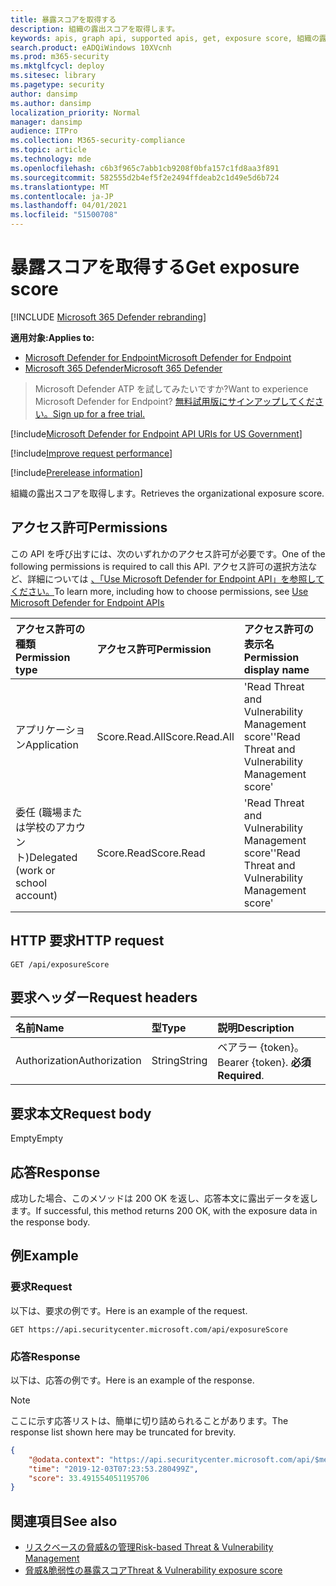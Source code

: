 ```yaml
---
title: 暴露スコアを取得する
description: 組織の露出スコアを取得します。
keywords: apis, graph api, supported apis, get, exposure score, 組織の露出スコア
search.product: eADQiWindows 10XVcnh
ms.prod: m365-security
ms.mktglfcycl: deploy
ms.sitesec: library
ms.pagetype: security
author: dansimp
ms.author: dansimp
localization_priority: Normal
manager: dansimp
audience: ITPro
ms.collection: M365-security-compliance
ms.topic: article
ms.technology: mde
ms.openlocfilehash: c6b3f965c7abb1cb9208f0bfa157c1fd8aa3f891
ms.sourcegitcommit: 582555d2b4ef5f2e2494ffdeab2c1d49e5d6b724
ms.translationtype: MT
ms.contentlocale: ja-JP
ms.lasthandoff: 04/01/2021
ms.locfileid: "51500708"
---
```

# <a name="get-exposure-score"></a><span data-ttu-id="49ff7-104">暴露スコアを取得する</span><span class="sxs-lookup"><span data-stu-id="49ff7-104">Get exposure score</span></span>

[!INCLUDE [Microsoft 365 Defender rebranding](../../includes/microsoft-defender.md)]

<span data-ttu-id="49ff7-105">**適用対象:**</span><span class="sxs-lookup"><span data-stu-id="49ff7-105">**Applies to:**</span></span>
- [<span data-ttu-id="49ff7-106">Microsoft Defender for Endpoint</span><span class="sxs-lookup"><span data-stu-id="49ff7-106">Microsoft Defender for Endpoint</span></span>](https://go.microsoft.com/fwlink/p/?linkid=2154037)
- [<span data-ttu-id="49ff7-107">Microsoft 365 Defender</span><span class="sxs-lookup"><span data-stu-id="49ff7-107">Microsoft 365 Defender</span></span>](https://go.microsoft.com/fwlink/?linkid=2118804)

> <span data-ttu-id="49ff7-108">Microsoft Defender ATP を試してみたいですか?</span><span class="sxs-lookup"><span data-stu-id="49ff7-108">Want to experience Microsoft Defender for Endpoint?</span></span> [<span data-ttu-id="49ff7-109">無料試用版にサインアップしてください。</span><span class="sxs-lookup"><span data-stu-id="49ff7-109">Sign up for a free trial.</span></span>](https://www.microsoft.com/microsoft-365/windows/microsoft-defender-atp?ocid=docs-wdatp-exposedapis-abovefoldlink) 

[!include[Microsoft Defender for Endpoint API URIs for US Government](../../includes/microsoft-defender-api-usgov.md)]

[!include[Improve request performance](../../includes/improve-request-performance.md)]


[!include[Prerelease information](../../includes/prerelease.md)]

<span data-ttu-id="49ff7-110">組織の露出スコアを取得します。</span><span class="sxs-lookup"><span data-stu-id="49ff7-110">Retrieves the organizational exposure score.</span></span>

## <a name="permissions"></a><span data-ttu-id="49ff7-111">アクセス許可</span><span class="sxs-lookup"><span data-stu-id="49ff7-111">Permissions</span></span>

<span data-ttu-id="49ff7-112">この API を呼び出すには、次のいずれかのアクセス許可が必要です。</span><span class="sxs-lookup"><span data-stu-id="49ff7-112">One of the following permissions is required to call this API.</span></span> <span data-ttu-id="49ff7-113">アクセス許可の選択方法など、詳細については [、「Use Microsoft Defender for Endpoint API」を参照してください。](apis-intro.md)</span><span class="sxs-lookup"><span data-stu-id="49ff7-113">To learn more, including how to choose permissions, see [Use Microsoft Defender for Endpoint APIs](apis-intro.md)</span></span>

<span data-ttu-id="49ff7-114">アクセス許可の種類</span><span class="sxs-lookup"><span data-stu-id="49ff7-114">Permission type</span></span> | <span data-ttu-id="49ff7-115">アクセス許可</span><span class="sxs-lookup"><span data-stu-id="49ff7-115">Permission</span></span> | <span data-ttu-id="49ff7-116">アクセス許可の表示名</span><span class="sxs-lookup"><span data-stu-id="49ff7-116">Permission display name</span></span>
:---|:---|:---
<span data-ttu-id="49ff7-117">アプリケーション</span><span class="sxs-lookup"><span data-stu-id="49ff7-117">Application</span></span> | <span data-ttu-id="49ff7-118">Score.Read.All</span><span class="sxs-lookup"><span data-stu-id="49ff7-118">Score.Read.All</span></span> | <span data-ttu-id="49ff7-119">'Read Threat and Vulnerability Management score'</span><span class="sxs-lookup"><span data-stu-id="49ff7-119">'Read Threat and Vulnerability Management score'</span></span>
<span data-ttu-id="49ff7-120">委任 (職場または学校のアカウント)</span><span class="sxs-lookup"><span data-stu-id="49ff7-120">Delegated (work or school account)</span></span> | <span data-ttu-id="49ff7-121">Score.Read</span><span class="sxs-lookup"><span data-stu-id="49ff7-121">Score.Read</span></span> | <span data-ttu-id="49ff7-122">'Read Threat and Vulnerability Management score'</span><span class="sxs-lookup"><span data-stu-id="49ff7-122">'Read Threat and Vulnerability Management score'</span></span>

## <a name="http-request"></a><span data-ttu-id="49ff7-123">HTTP 要求</span><span class="sxs-lookup"><span data-stu-id="49ff7-123">HTTP request</span></span>

```
GET /api/exposureScore
```

## <a name="request-headers"></a><span data-ttu-id="49ff7-124">要求ヘッダー</span><span class="sxs-lookup"><span data-stu-id="49ff7-124">Request headers</span></span>

<span data-ttu-id="49ff7-125">名前</span><span class="sxs-lookup"><span data-stu-id="49ff7-125">Name</span></span> | <span data-ttu-id="49ff7-126">型</span><span class="sxs-lookup"><span data-stu-id="49ff7-126">Type</span></span> | <span data-ttu-id="49ff7-127">説明</span><span class="sxs-lookup"><span data-stu-id="49ff7-127">Description</span></span>
:---|:---|:---
<span data-ttu-id="49ff7-128">Authorization</span><span class="sxs-lookup"><span data-stu-id="49ff7-128">Authorization</span></span> | <span data-ttu-id="49ff7-129">String</span><span class="sxs-lookup"><span data-stu-id="49ff7-129">String</span></span> | <span data-ttu-id="49ff7-130">ベアラー {token}。</span><span class="sxs-lookup"><span data-stu-id="49ff7-130">Bearer {token}.</span></span> <span data-ttu-id="49ff7-131">**必須**</span><span class="sxs-lookup"><span data-stu-id="49ff7-131">**Required**.</span></span>

## <a name="request-body"></a><span data-ttu-id="49ff7-132">要求本文</span><span class="sxs-lookup"><span data-stu-id="49ff7-132">Request body</span></span>

<span data-ttu-id="49ff7-133">Empty</span><span class="sxs-lookup"><span data-stu-id="49ff7-133">Empty</span></span>

## <a name="response"></a><span data-ttu-id="49ff7-134">応答</span><span class="sxs-lookup"><span data-stu-id="49ff7-134">Response</span></span>

<span data-ttu-id="49ff7-135">成功した場合、このメソッドは 200 OK を返し、応答本文に露出データを返します。</span><span class="sxs-lookup"><span data-stu-id="49ff7-135">If successful, this method returns 200 OK, with the exposure data in the response body.</span></span>

## <a name="example"></a><span data-ttu-id="49ff7-136">例</span><span class="sxs-lookup"><span data-stu-id="49ff7-136">Example</span></span>

### <a name="request"></a><span data-ttu-id="49ff7-137">要求</span><span class="sxs-lookup"><span data-stu-id="49ff7-137">Request</span></span>

<span data-ttu-id="49ff7-138">以下は、要求の例です。</span><span class="sxs-lookup"><span data-stu-id="49ff7-138">Here is an example of the request.</span></span>

```http
GET https://api.securitycenter.microsoft.com/api/exposureScore
```

### <a name="response"></a><span data-ttu-id="49ff7-139">応答</span><span class="sxs-lookup"><span data-stu-id="49ff7-139">Response</span></span>

<span data-ttu-id="49ff7-140">以下は、応答の例です。</span><span class="sxs-lookup"><span data-stu-id="49ff7-140">Here is an example of the response.</span></span>

>[!NOTE]
><span data-ttu-id="49ff7-141">ここに示す応答リストは、簡単に切り詰められることがあります。</span><span class="sxs-lookup"><span data-stu-id="49ff7-141">The response list shown here may be truncated for brevity.</span></span> 

```json
{
    "@odata.context": "https://api.securitycenter.microsoft.com/api/$metadata#ExposureScore/$entity",
    "time": "2019-12-03T07:23:53.280499Z",
    "score": 33.491554051195706
}

```

## <a name="see-also"></a><span data-ttu-id="49ff7-142">関連項目</span><span class="sxs-lookup"><span data-stu-id="49ff7-142">See also</span></span>

- [<span data-ttu-id="49ff7-143">リスクベースの脅威&の管理</span><span class="sxs-lookup"><span data-stu-id="49ff7-143">Risk-based Threat & Vulnerability Management</span></span>](https://docs.microsoft.com/microsoft-365/security/defender-endpoint/next-gen-threat-and-vuln-mgt)
- [<span data-ttu-id="49ff7-144">脅威&脆弱性の暴露スコア</span><span class="sxs-lookup"><span data-stu-id="49ff7-144">Threat & Vulnerability exposure score</span></span>](https://docs.microsoft.com/microsoft-365/security/defender-endpoint/tvm-exposure-score)
